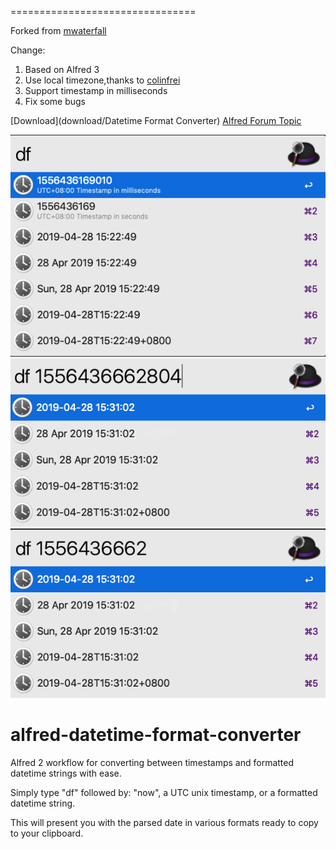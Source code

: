 
================================

Forked from [mwaterfall](https://github.com/mwaterfall/alfred-datetime-format-converter)

Change:

1. Based on Alfred 3
2. Use local timezone,thanks to [colinfrei](https://gist.github.com/colinfrei/ed0b34d2026092297456cceae5674977)
3. Support timestamp in milliseconds
4. Fix some bugs

[Download](download/Datetime Format Converter)
[Alfred Forum Topic](http://www.alfredforum.com/topic/1558-datetime-format-converter-convert-between-unix-timestamps-and-datetime-strings/)

![Screenshot](download/1.png)
![Screenshot](download/2.png)
![Screenshot](download/3.png)

alfred-datetime-format-converter
================================

Alfred 2 workflow for converting between timestamps and formatted datetime strings with ease.

Simply type "df" followed by: "now", a UTC unix timestamp, or a formatted datetime string.

This will present you with the parsed date in various formats ready to copy to your clipboard.



